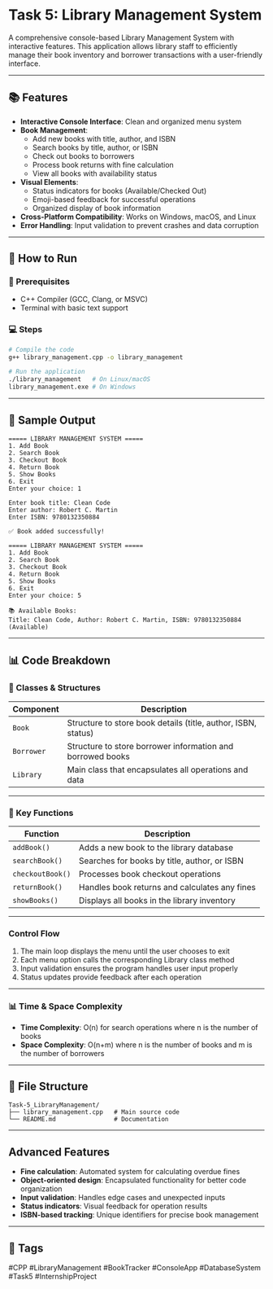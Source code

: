# Task 5: Library Management System

A comprehensive console-based Library Management System with interactive features. This application allows library staff to efficiently manage their book inventory and borrower transactions with a user-friendly interface.

---

## 📚 Features

- **Interactive Console Interface**: Clean and organized menu system
- **Book Management**:
  - Add new books with title, author, and ISBN
  - Search books by title, author, or ISBN
  - Check out books to borrowers
  - Process book returns with fine calculation
  - View all books with availability status
- **Visual Elements**:
  - Status indicators for books (Available/Checked Out)
  - Emoji-based feedback for successful operations
  - Organized display of book information
- **Cross-Platform Compatibility**: Works on Windows, macOS, and Linux
- **Error Handling**: Input validation to prevent crashes and data corruption
---
## 🚀 How to Run

### 🧾 Prerequisites

- C++ Compiler (GCC, Clang, or MSVC)
- Terminal with basic text support

### 💻 Steps

```bash
# Compile the code
g++ library_management.cpp -o library_management

# Run the application
./library_management   # On Linux/macOS
library_management.exe # On Windows
```
---
## 🧠 Sample Output

```
===== LIBRARY MANAGEMENT SYSTEM =====
1. Add Book
2. Search Book
3. Checkout Book
4. Return Book
5. Show Books
6. Exit
Enter your choice: 1

Enter book title: Clean Code
Enter author: Robert C. Martin
Enter ISBN: 9780132350884

✅ Book added successfully!

===== LIBRARY MANAGEMENT SYSTEM =====
1. Add Book
2. Search Book
3. Checkout Book
4. Return Book
5. Show Books
6. Exit
Enter your choice: 5

📚 Available Books:
Title: Clean Code, Author: Robert C. Martin, ISBN: 9780132350884 (Available)
```
---
## 📊 Code Breakdown

### 🎯 Classes & Structures

| Component | Description |
|----------|-------------|
| `Book` | Structure to store book details (title, author, ISBN, status) |
| `Borrower` | Structure to store borrower information and borrowed books |
| `Library` | Main class that encapsulates all operations and data |

---
### 🔧 Key Functions

| Function | Description |
|----------|-------------|
| `addBook()` | Adds a new book to the library database |
| `searchBook()` | Searches for books by title, author, or ISBN |
| `checkoutBook()` | Processes book checkout operations |
| `returnBook()` | Handles book returns and calculates any fines |
| `showBooks()` | Displays all books in the library inventory |

---
### Control Flow

1. The main loop displays the menu until the user chooses to exit
2. Each menu option calls the corresponding Library class method
3. Input validation ensures the program handles user input properly
4. Status updates provide feedback after each operation
---
### 📊 Time & Space Complexity

- **Time Complexity**: O(n) for search operations where n is the number of books
- **Space Complexity**: O(n+m) where n is the number of books and m is the number of borrowers
---
## 📂 File Structure

```
Task-5_LibraryManagement/
├── library_management.cpp   # Main source code
└── README.md                # Documentation
```
---
## Advanced Features

- **Fine calculation**: Automated system for calculating overdue fines
- **Object-oriented design**: Encapsulated functionality for better code organization
- **Input validation**: Handles edge cases and unexpected inputs
- **Status indicators**: Visual feedback for operation results
- **ISBN-based tracking**: Unique identifiers for precise book management

---

## 📌 Tags

#CPP #LibraryManagement #BookTracker #ConsoleApp #DatabaseSystem #Task5 #InternshipProject
